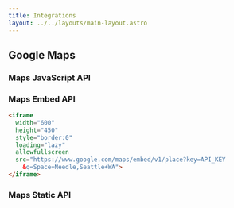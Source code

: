 ```yaml
---
title: Integrations
layout: ../../layouts/main-layout.astro
---
```


## Google Maps

### Maps JavaScript API

### Maps Embed API

```html
<iframe
  width="600"
  height="450"
  style="border:0"
  loading="lazy"
  allowfullscreen
  src="https://www.google.com/maps/embed/v1/place?key=API_KEY
    &q=Space+Needle,Seattle+WA">
</iframe>
```

### Maps Static API

